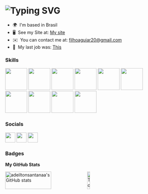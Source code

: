 ![Typing SVG](https://readme-typing-svg.herokuapp.com?size=40&duration=4000&color=0891B2&multiline=true&width=800&height=90&lines=Welcome+to+my+profile+)
==============================================

* 🌍  I'm based in Brasil
* 🖥️  See my Site at: [My site](https://site-adeiltonsantanaa.vercel.app)
* ✉️  You can contact me at: [filhoaguiar20@gmail.com](mailto:filhoaguiar20@gmail.com)
* 🚀  My last job was: [This](http://mob-mentorias.vercel.app/)

### Skills

<p align="left">
<img id="skill-icon" height="70px" width="70px" src="https://cdn.jsdelivr.net/gh/devicons/devicon/icons/java/java-original.svg" />
                <img id="skill-icon" height="70px" width="70px" src="https://cdn.jsdelivr.net/gh/devicons/devicon/icons/spring/spring-original.svg" />
                <img id="skill-icon" height="70px" width="70px" src="https://cdn.jsdelivr.net/gh/devicons/devicon/icons/react/react-original.svg" />
                <img id="skill-icon" height="70px" width="70px" src="https://cdn.jsdelivr.net/gh/devicons/devicon/icons/tomcat/tomcat-original-wordmark.svg" />
                <img id="skill-icon" height="70px" width="70px" src="https://cdn.jsdelivr.net/gh/devicons/devicon/icons/nginx/nginx-original.svg" />
                <img id="skill-icon" height="70px" width="70px" src="https://cdn.jsdelivr.net/gh/devicons/devicon/icons/mysql/mysql-original.svg" />
                <img id="skill-icon" height="70px" width="70px" src="https://cdn.jsdelivr.net/gh/devicons/devicon/icons/postgresql/postgresql-original.svg" />
                <img id="skill-icon" height="70px" width="70px" src="https://cdn.jsdelivr.net/gh/devicons/devicon/icons/docker/docker-original.svg" />
                <img id="skill-icon" height="70px" width="70px" src="https://cdn.jsdelivr.net/gh/devicons/devicon/icons/git/git-original.svg" />
                <img id="skill-icon" height="70px" width="70px" src="https://cdn.jsdelivr.net/gh/devicons/devicon/icons/jenkins/jenkins-original.svg" />      
</p>


### Socials

<p align="left"> <a href="https://www.github.com/adeiltonsantanaa" target="_blank" rel="noreferrer"><img src="https://raw.githubusercontent.com/danielcranney/readme-generator/main/public/icons/socials/github-dark.svg" width="32" height="32" /></a> <a href="http://www.instagram.com/_aguiarf/" target="_blank" rel="noreferrer"><img src="https://raw.githubusercontent.com/danielcranney/readme-generator/main/public/icons/socials/instagram.svg" width="32" height="32" /></a> <a href="https://www.linkedin.com/in/adeilton-santana-520092220/" target="_blank" rel="noreferrer"><img src="https://raw.githubusercontent.com/danielcranney/readme-generator/main/public/icons/socials/linkedin.svg" width="32" height="32" /></a></p>


### Badges

<b>My GitHub Stats</b>

<div style="display: flex">
<a style="padding-right: 32px" href="http://www.github.com/adeiltonsantanaa"><img height="50%" width="80%" src="https://github-readme-stats.vercel.app/api?username=adeiltonsantanaa&show_icons=true&&hide=stars,issues&title_color=ffffff&text_color=14b8a6&icon_color=3382ed&bg_color=000000&hide_border=false" alt="adeiltonsantanaa's GitHub stats" /></a>
<a href="https://github.com/adeiltonsantanaa" align="left"><img height="50%" width="28.3%" src="https://github-readme-stats.vercel.app/api/top-langs/?username=adeiltonsantanaa&langs_count=10&&title_color=ffffff&text_color=14b8a6&icon_color=3382ed&bg_color=000000&hide_border=false&locale=en&custom_title=Top%20%Languages&hide=html,css" alt="Top Languages" /></a>
</div>







